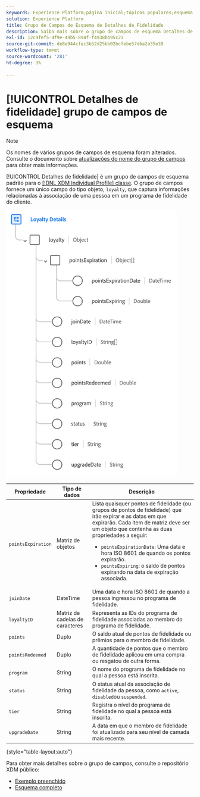 ```yaml
---
keywords: Experience Platform;página inicial;tópicos populares;esquema;Esquema;XDM;perfil individual;campos;esquemas;Esquemas;detalhes de fidelidade;Design de esquema;grupo de campos;Grupo de campos;
solution: Experience Platform
title: Grupo de Campos de Esquema de Detalhes de Fidelidade
description: Saiba mais sobre o grupo de campos de esquema Detalhes de fidelidade.
exl-id: 12c9fef5-4f9e-49b5-894f-f4938bb95c23
source-git-commit: de8e944cfec3b52d25bb02bcfebe57d6a2a35e39
workflow-type: tm+mt
source-wordcount: '281'
ht-degree: 3%

---
```


# [!UICONTROL Detalhes de fidelidade] grupo de campos de esquema

>[!NOTE]
>
>Os nomes de vários grupos de campos de esquema foram alterados. Consulte o documento sobre [atualizações do nome do grupo de campos](../name-updates.md) para obter mais informações.

[!UICONTROL Detalhes de fidelidade] é um grupo de campos de esquema padrão para o [[!DNL XDM Individual Profile] classe](../../classes/individual-profile.md). O grupo de campos fornece um único campo do tipo objeto, `loyalty`, que captura informações relacionadas à associação de uma pessoa em um programa de fidelidade do cliente.

![](../../images/field-groups/loyalty-details.png)

| Propriedade | Tipo de dados | Descrição |
| --- | --- | --- |
| `pointsExpiration` | Matriz de objetos | Lista quaisquer pontos de fidelidade (ou grupos de pontos de fidelidade) que irão expirar e as datas em que expirarão. Cada item de matriz deve ser um objeto que contenha as duas propriedades a seguir: <ul><li>`pointsExpirationDate`: Uma data e hora ISO 8601 de quando os pontos expirarão.</li><li>`pointsExpiring`: o saldo de pontos expirando na data de expiração associada.</li></ul> |
| `joinDate` | DateTime | Uma data e hora ISO 8601 de quando a pessoa ingressou no programa de fidelidade. |
| `loyaltyID` | Matriz de cadeias de caracteres | Representa as IDs do programa de fidelidade associadas ao membro do programa de fidelidade. |
| `points` | Duplo | O saldo atual de pontos de fidelidade ou prêmios para o membro de fidelidade. |
| `pointsRedeemed` | Duplo | A quantidade de pontos que o membro de fidelidade aplicou em uma compra ou resgatou de outra forma. |
| `program` | String | O nome do programa de fidelidade no qual a pessoa está inscrita. |
| `status` | String | O status atual da associação de fidelidade da pessoa, como `active`, `disabled`ou `suspended`. |
| `tier` | String | Registra o nível do programa de fidelidade no qual a pessoa está inscrita. |
| `upgradeDate` | String | A data em que o membro de fidelidade foi atualizado para seu nível de camada mais recente. |

{style="table-layout:auto"}

Para obter mais detalhes sobre o grupo de campos, consulte o repositório XDM público:

* [Exemplo preenchido](https://github.com/adobe/xdm/blob/master/components/fieldgroups/profile/profile-loyalty-details.example.1.json)
* [Esquema completo](https://github.com/adobe/xdm/blob/master/components/fieldgroups/profile/profile-loyalty-details.schema.json)
